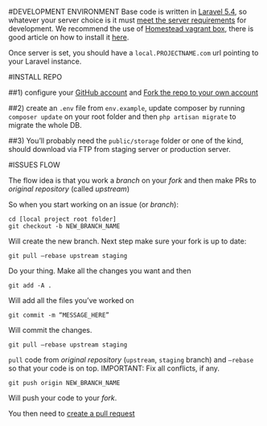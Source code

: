 #DEVELOPMENT ENVIRONMENT
Base code is written in [Laravel 5.4](https://laravel.com/docs/5.4/), so whatever your server choice is it must [meet the server requirements](https://laravel.com/docs/5.4#server-requirements) for development.
We recommend the use of [Homestead vagrant box](https://laravel.com/docs/5.4/homestead), there is good article on how to install it [here](https://scotch.io/tutorials/getting-started-with-laravel-homestead).

Once server is set, you should have a `local.PROJECTNAME.com` url pointing to your Laravel instance. 


#INSTALL REPO

##1) configure your [GitHub account](https://help.github.com/articles/set-up-git/) and [Fork the repo to your own account](https://help.github.com/articles/fork-a-repo/)

##2) create an `.env` file from `env.example`, update composer by running `composer update` on your root folder and then `php artisan migrate` to migrate the whole DB.

##3) You’ll probably need the `public/storage` folder or one of the kind, should download via FTP from staging server or production server.

#ISSUES FLOW

The flow idea is that you work a _branch_ on your *fork* and then make PRs to *original repository* (called _upstream_)

So when you start working on an issue (or _branch_):
```
cd [local project root folder]
git checkout -b NEW_BRANCH_NAME
```
Will create the new branch. Next step make sure your fork is up to date:
```
git pull —rebase upstream staging
```
Do your thing. Make all the changes you want and then
```
git add -A .
```
Will add all the files you’ve worked on
```
git commit -m “MESSAGE_HERE”
```
Will commit the changes.
```
git pull —rebase upstream staging
```
`pull` code from *original repository* (`upstream`, `staging` branch) and `—rebase` so that your code is on top.
IMPORTANT: Fix all conflicts, if any.
```
git push origin NEW_BRANCH_NAME
```
Will push your code to your *fork*.

You then need to [create a pull request](https://help.github.com/articles/about-pull-requests/)
